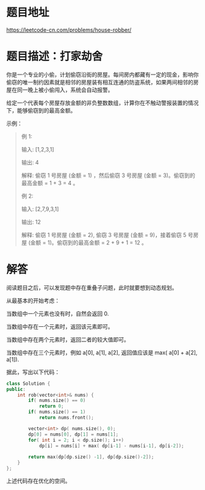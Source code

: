 # 题目地址
https://leetcode-cn.com/problems/house-robber/

# 题目描述：打家劫舍

你是一个专业的小偷，计划偷窃沿街的房屋。每间房内都藏有一定的现金，影响你偷窃的唯一制约因素就是相邻的房屋装有相互连通的防盗系统，如果两间相邻的房屋在同一晚上被小偷闯入，系统会自动报警。

给定一个代表每个房屋存放金额的非负整数数组，计算你在不触动警报装置的情况下，能够偷窃到的最高金额。

示例：
>例 1:
>
>输入: [1,2,3,1]
>
>输出: 4
>
>解释: 偷窃 1 号房屋 (金额 = 1) ，然后偷窃 3 号房屋 (金额 = 3)。偷窃到的最高金额 = 1 + 3 = 4 。
>
>例 2:
>
>输入: [2,7,9,3,1]
>
>输出: 12
>
>解释: 偷窃 1 号房屋 (金额 = 2), 偷窃 3 号房屋 (金额 = 9)，接着偷窃 5 号房屋 (金额 = 1)。偷窃到的最高金额 = 2 + 9 + 1 = 12 。


# 解答

阅读题目之后，可以发现题中存在重叠子问题，此时就要想到动态规划。

从最基本的开始考虑：

当数组中一个元素也没有时，自然会返回 0.

当数组中存在一个元素时，返回该元素即可。

当数组中存在两个元素时，返回二者的较大值即可。

当数组中存在三个元素时，例如 a[0], a[1], a[2], 返回值应该是 max( a[0] + a[2], a[1]).

据此，写出以下代码：

```cpp
class Solution {
public:
    int rob(vector<int>& nums) {
        if( nums.size() == 0)
            return 0;
        if( nums.size() == 1)
            return nums.front();

        vector<int> dp( nums.size(), 0);
        dp[0] = nums[0], dp[1] = nums[1];
        for( int i = 2; i < dp.size(); i++)
            dp[i] = nums[i] + max( dp[i-1] - nums[i-1], dp[i-2]);
        
        return max(dp[dp.size() -1], dp[dp.size()-2]);
    }
};
```

上述代码存在优化的空间。
